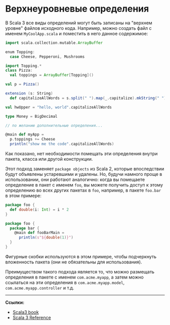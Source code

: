 # Верхнеуровневые определения

В Scala 3 все виды определений могут быть записаны на "верхнем уровне" файлов исходного кода. 
Например, можно создать файл с именем `MyCoolApp.scala` и поместить в него данное содержимое:

```scala
import scala.collection.mutable.ArrayBuffer

enum Topping:
  case Cheese, Pepperoni, Mushrooms

import Topping.*
class Pizza:
  val toppings = ArrayBuffer[Topping]()

val p = Pizza()

extension (s: String)
  def capitalizeAllWords = s.split(" ").map(_.capitalize).mkString(" ")

val hwUpper = "hello, world".capitalizeAllWords

type Money = BigDecimal

// по желанию дополнительные определения...

@main def myApp =
  p.toppings += Cheese
  println("show me the code".capitalizeAllWords)
```

Как показано, нет необходимости помещать эти определения внутри пакета, класса или другой конструкции.

Этот подход заменяет `package objects` из Scala 2, которые впоследствии будут объявлены устаревшими и удалены. 
Но, будучи намного проще в использовании, они работают аналогично: 
когда вы помещаете определение в пакет с именем `foo`, 
вы можете получить доступ к этому определению во всех других пакетах в `foo`, например, в пакете `foo.bar` в этом примере:

```scala
package foo {
  def double(i: Int) = i * 2
}

package foo {
  package bar {
    @main def fooBarMain =
      println(s"${double(1)}")
  }
}
```

Фигурные скобки используются в этом примере, чтобы подчеркнуть вложенность пакета (они не обязательны для использования).

Преимуществом такого подхода является то, что можно размещать определения в пакете с именем `com.acme.myapp`, 
а затем можно ссылаться на эти определения в `com.acme.myapp.model`, `com.acme.myapp.controller` и т.д.

---

**Ссылки:**

- [Scala3 book](https://docs.scala-lang.org/scala3/book/taste-toplevel-definitions.html)
- [Scala 3 Reference](https://docs.scala-lang.org/scala3/reference/dropped-features/package-objects.html)
